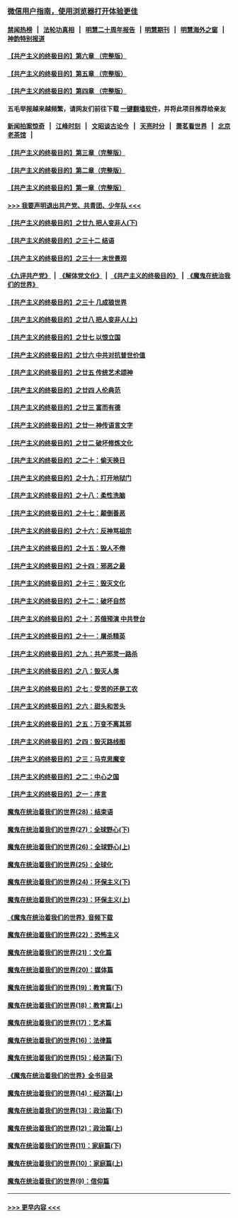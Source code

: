 ### [微信用户指南，使用浏览器打开体验更佳](https://github.com/gfw-breaker/banned-news1/blob/master/indexes/wechat-guide.md?t=0)
#### [禁闻热榜](热点新闻.md?t=0)  &nbsp;&nbsp;|&nbsp;&nbsp; [法轮功真相](https://github.com/gfw-breaker/truth/blob/master/README.md?t=0) &nbsp;&nbsp;|&nbsp;&nbsp; [明慧二十周年报告](https://github.com/gfw-breaker/mh-reports/blob/master/README.md?t=0) &nbsp;&nbsp;|&nbsp;&nbsp;[明慧期刊](https://github.com/gfw-breaker/mh-qikan) &nbsp;&nbsp;|&nbsp;&nbsp; [明慧海外之窗](https://github.com/gfw-breaker/mh-news/blob/master/README.md?t=0) &nbsp;&nbsp;|&nbsp;&nbsp; [神韵特别报道](https://github.com/gfw-breaker/mh-news/blob/master/shenyun.md?t=0)
#### [【共产主义的终极目的】第六章 （完整版）](../pages/nsc422/n11428913.md?t=02040444) 
#### [【共产主义的终极目的】第五章 （完整版）](../pages/nsc422/n11428912.md?t=02040444) 
#### [【共产主义的终极目的】第四章 （完整版）](../pages/nsc422/n11428907.md?t=02040444) 
#### 五毛举报越来越频繁，请网友们前往下载 [一键翻墙软件](https://github.com/gfw-breaker/ssr-accounts)，并将此项目推荐给亲友
#### [新闻拍案惊奇](https://github.com/gfw-breaker/banned-news1/blob/master/pages/link4.md) &nbsp;&nbsp;|&nbsp;&nbsp; [江峰时刻](https://github.com/gfw-breaker/banned-news1/blob/master/pages/link4.md) &nbsp;&nbsp;|&nbsp;&nbsp; [文昭谈古论今](https://github.com/gfw-breaker/banned-news1/blob/master/pages/link4.md) &nbsp;&nbsp;|&nbsp;&nbsp; [天亮时分](https://github.com/gfw-breaker/banned-news1/blob/master/pages/link4.md) &nbsp;&nbsp;|&nbsp;&nbsp; [萧茗看世界](https://github.com/gfw-breaker/banned-news1/blob/master/pages/link4.md) &nbsp;&nbsp;|&nbsp;&nbsp; [北京老茶馆](https://github.com/gfw-breaker/banned-news1/blob/master/pages/link4.md) &nbsp;&nbsp;|&nbsp;&nbsp; 
#### [【共产主义的终极目的】第三章（完整版）](../pages/nsc422/n11428848.md?t=02040444) 
#### [【共产主义的终极目的】第二章（完整版）](../pages/nsc422/n11428831.md?t=02040444) 
#### [【共产主义的终极目的】第一章（完整版）](../pages/nsc422/n11417651.md?t=02040444) 
#### [>>> 我要声明退出共产党、共青团、少年队 <<<](https://github.com/begood0513/goodnews/blob/master/quit/letter.md) 
#### [【共产主义的终极目的】之廿九 把人变非人(下)](../pages/nsc422/n11344140.md?t=02040444) 
#### [【共产主义的终极目的】之三十二 结语](../pages/nsc422/n11360535.md?t=02040444) 
#### [【共产主义的终极目的】之三十一 末世景观](../pages/nsc422/n11351129.md?t=02040444) 
#### [《九评共产党》](https://github.com/begood0513/9ping.md/blob/master/README.md) &nbsp;|&nbsp; [《解体党文化》](../../../../jtdwh.md/blob/master/README.md)  &nbsp;|&nbsp; [《共产主义的终极目的》](../../../../gczydzjmd.md/blob/master/README.md) &nbsp;|&nbsp; [《魔鬼在统治我们的世界》](../../../../mgztzwmdsj.md/blob/master/README.md) 
#### [【共产主义的终极目的】之三十 几成狼世界](../pages/nsc422/n11348280.md?t=02040444) 
#### [【共产主义的终极目的】之廿八 把人变非人(上)](../pages/nsc422/n11340492.md?t=02040444) 
#### [【共产主义的终极目的】之廿七 以恨立国](../pages/nsc422/n11336944.md?t=02040444) 
#### [【共产主义的终极目的】之廿六 中共对抗普世价值](../pages/nsc422/n11324785.md?t=02040444) 
#### [【共产主义的终极目的】之廿五 传统艺术颂神](../pages/nsc422/n11296396.md?t=02040444) 
#### [【共产主义的终极目的】之廿四 人伦典范](../pages/nsc422/n11296397.md?t=02040444) 
#### [【共产主义的终极目的】之廿三 富而有德](../pages/nsc422/n11283598.md?t=02040444) 
#### [【共产主义的终极目的】之廿一 神传语言文字](../pages/nsc422/n11263265.md?t=02040444) 
#### [【共产主义的终极目的】之廿二 破坏修炼文化](../pages/nsc422/n11245728.md?t=02040444) 
#### [【共产主义的终极目的】之二十：偷天换日](../pages/nsc422/n11238846.md?t=02040444) 
#### [【共产主义的终极目的】之十九：打开地狱门](../pages/nsc422/n11206376.md?t=02040444) 
#### [【共产主义的终极目的】之十八：柔性洗脑](../pages/nsc422/n11199994.md?t=02040444) 
#### [【共产主义的终极目的】之十七：颠倒善恶](../pages/nsc422/n11179782.md?t=02040444) 
#### [【共产主义的终极目的】之十六：反神骂祖宗](../pages/nsc422/n11166798.md?t=02040444) 
#### [【共产主义的终极目的】之十五：毁人不倦](../pages/nsc422/n11166792.md?t=02040444) 
#### [【共产主义的终极目的】之十四：邪恶之最](../pages/nsc422/n11150249.md?t=02040444) 
#### [【共产主义的终极目的】之十三：毁灭文化](../pages/nsc422/n11135227.md?t=02040444) 
#### [【共产主义的终极目的】之十二：破坏自然](../pages/nsc422/n11135214.md?t=02040444) 
#### [【共产主义的终极目的】之十：苏俄预演 中共登台](../pages/nsc422/n11118424.md?t=02040444) 
#### [【共产主义的终极目的】之十一：屠杀精英](../pages/nsc422/n11118442.md?t=02040444) 
#### [【共产主义的终极目的】之九：共产邪灵一路杀](../pages/nsc422/n11114139.md?t=02040444) 
#### [【共产主义的终极目的】之八：毁灭人类](../pages/nsc422/n11108503.md?t=02040444) 
#### [【共产主义的终极目的】之七：受苦的还是工农](../pages/nsc422/n11101809.md?t=02040444) 
#### [【共产主义的终极目的】之六：甜头和苦头](../pages/nsc422/n11096971.md?t=02040444) 
#### [【共产主义的终极目的】之五：万变不离其邪](../pages/nsc422/n11091285.md?t=02040444) 
#### [【共产主义的终极目的】之四：毁灭路线图](../pages/nsc422/n11086284.md?t=02040444) 
#### [【共产主义的终极目的】之三：马克思魔变](../pages/nsc422/n11061941.md?t=02040444) 
#### [【共产主义的终极目的】之二：中心之国](../pages/nsc422/n11047728.md?t=02040444) 
#### [【共产主义的终极目的】之一：序言](../pages/nsc422/n11086077.md?t=02040444) 
#### [魔鬼在统治着我们的世界(28)：结束语](../pages/nsc422/n10936246.md?t=02040444) 
#### [魔鬼在统治着我们的世界(27)：全球野心(下)](../pages/nsc422/n10928319.md?t=02040444) 
#### [魔鬼在统治着我们的世界(26)：全球野心(上)](../pages/nsc422/n10900318.md?t=02040444) 
#### [魔鬼在统治着我们的世界(25)：全球化](../pages/nsc422/n10788205.md?t=02040444) 
#### [魔鬼在统治着我们的世界(24)：环保主义(下)](../pages/nsc422/n10695307.md?t=02040444) 
#### [魔鬼在统治着我们的世界(23)：环保主义(上)](../pages/nsc422/n10688613.md?t=02040444) 
#### [《魔鬼在统治着我们的世界》音频下载](../pages/nsc422/n10635553.md?t=02040444) 
#### [魔鬼在统治着我们的世界(22)：恐怖主义](../pages/nsc422/n10614727.md?t=02040444) 
#### [魔鬼在统治着我们的世界(21)：文化篇](../pages/nsc422/n10597706.md?t=02040444) 
#### [魔鬼在统治着我们的世界(20)：媒体篇](../pages/nsc422/n10586579.md?t=02040444) 
#### [魔鬼在统治着我们的世界(19)：教育篇(下)](../pages/nsc422/n10564808.md?t=02040444) 
#### [魔鬼在统治着我们的世界(18)：教育篇(上)](../pages/nsc422/n10526970.md?t=02040444) 
#### [魔鬼在统治着我们的世界(17)：艺术篇](../pages/nsc422/n10499093.md?t=02040444) 
#### [魔鬼在统治着我们的世界(16)：法律篇](../pages/nsc422/n10485969.md?t=02040444) 
#### [魔鬼在统治着我们的世界(15)：经济篇(下)](../pages/nsc422/n10469975.md?t=02040444) 
#### [《魔鬼在统治着我们的世界》全书目录](../pages/nsc422/n10464261.md?t=02040444) 
#### [魔鬼在统治着我们的世界(14)：经济篇(上)](../pages/nsc422/n10457370.md?t=02040444) 
#### [魔鬼在统治着我们的世界(13)：政治篇(下)](../pages/nsc422/n10448270.md?t=02040444) 
#### [魔鬼在统治着我们的世界(12)：政治篇(上)](../pages/nsc422/n10444576.md?t=02040444) 
#### [魔鬼在统治着我们的世界(11)：家庭篇(下)](../pages/nsc422/n10440961.md?t=02040444) 
#### [魔鬼在统治着我们的世界(10)：家庭篇(上)](../pages/nsc422/n10435448.md?t=02040444) 
#### [魔鬼在统治着我们的世界(9)：信仰篇](../pages/nsc422/n10432159.md?t=02040444) 

----
#### [ >>> 更早内容 <<< ](../indexes/nsc422-earlier.md)
